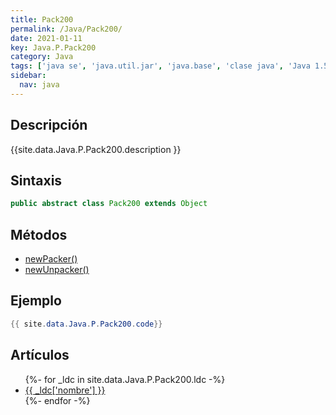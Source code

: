 ```yaml
---
title: Pack200
permalink: /Java/Pack200/
date: 2021-01-11
key: Java.P.Pack200
category: Java
tags: ['java se', 'java.util.jar', 'java.base', 'clase java', 'Java 1.5']
sidebar: 
  nav: java
---
```


## Descripción
{{site.data.Java.P.Pack200.description }}

## Sintaxis
~~~java
public abstract class Pack200 extends Object
~~~

## Métodos
* [newPacker()](/Java/Pack200/newPacker)
* [newUnpacker()](/Java/Pack200/newUnpacker)

## Ejemplo
~~~java
{{ site.data.Java.P.Pack200.code}}
~~~

## Artículos
<ul>
{%- for _ldc in site.data.Java.P.Pack200.ldc -%}
   <li>
       <a href="{{_ldc['url'] }}">{{ _ldc['nombre'] }}</a>
   </li>
{%- endfor -%}
</ul>
